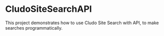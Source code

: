 # CludoSiteSearchAPI
This project demonstrates how to use Cludo Site Search with API, to make searches programmatically.
